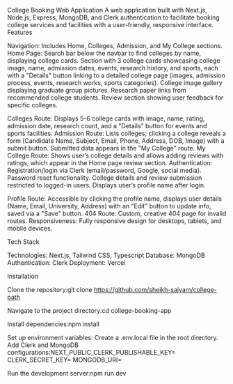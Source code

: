 College Booking Web Application
A web application built with Next.js, Node.js, Express, MongoDB, and Clerk authentication to facilitate booking college services and facilities with a user-friendly, responsive interface.
Features

Navigation: Includes Home, Colleges, Admission, and My College sections.
Home Page:
Search bar below the navbar to find colleges by name, displaying college cards.
Section with 3 college cards showcasing college image, name, admission dates, events, research history, and sports, each with a "Details" button linking to a detailed college page (images, admission process, events, research works, sports categories).
College image gallery displaying graduate group pictures.
Research paper links from recommended college students.
Review section showing user feedback for specific colleges.

Colleges Route: Displays 5-6 college cards with image, name, rating, admission date, research count, and a "Details" button for events and sports facilities.
Admission Route: Lists colleges; clicking a college reveals a form (Candidate Name, Subject, Email, Phone, Address, DOB, Image) with a submit button. Submitted data appears in the "My College" route.
My College Route: Shows user’s college details and allows adding reviews with ratings, which appear in the Home page review section.
Authentication:
Registration/login via Clerk (email/password, Google, social media).
Password reset functionality.
College details and review submission restricted to logged-in users.
Displays user’s profile name after login.

Profile Route: Accessible by clicking the profile name, displays user details (Name, Email, University, Address) with an "Edit" button to update info, saved via a "Save" button.
404 Route: Custom, creative 404 page for invalid routes.
Responsiveness: Fully responsive design for desktops, tablets, and mobile devices.

Tech Stack

Technologies: Next.js, Tailwind CSS, Typescript
Database: MongoDB
Authentication: Clerk
Deployment: Vercel

Installation

Clone the repository:git clone <https://github.com/sheikh-saiyam/college-path>

Navigate to the project directory:cd college-booking-app

Install dependencies:npm install

Set up environment variables:
Create a .env.local file in the root directory.
Add Clerk and MongoDB configurations:NEXT_PUBLIC_CLERK_PUBLISHABLE_KEY=<your-clerk-publishable-key>
CLERK_SECRET_KEY=<your-clerk-secret-key>
MONGODB_URI=<your-mongodb-uri>

Run the development server:npm run dev
